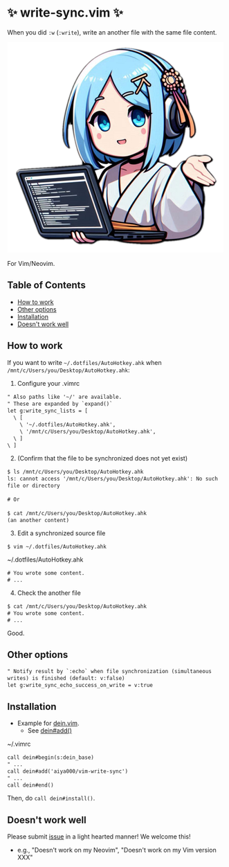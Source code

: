 # :sparkles: write-sync.vim :sparkles:

When you did `:w` (`:write`), write an another file with the same file content.

![](./readme/logo.png)

For Vim/Neovim.

## **Table of Contents**

- [How to work](#how-to-work)
- [Other options](#other-options)
- [Installation](#installation)
- [Doesn't work well](#doesnt-work-well)

## How to work

If you want to write `~/.dotfiles/AutoHotkey.ahk` when `/mnt/c/Users/you/Desktop/AutoHotkey.ahk`:

1. Configure your .vimrc

```vim
" Also paths like '~/' are available.
" These are expanded by `expand()`
let g:write_sync_lists = [
  \ [
    \ '~/.dotfiles/AutoHotkey.ahk',
    \ '/mnt/c/Users/you/Desktop/AutoHotkey.ahk',
  \ ]
\ ]
```

2. (Confirm that the file to be synchronized does not yet exist)

```shell-session
$ ls /mnt/c/Users/you/Desktop/AutoHotkey.ahk
ls: cannot access '/mnt/c/Users/you/Desktop/AutoHotkey.ahk': No such file or directory

# Or

$ cat /mnt/c/Users/you/Desktop/AutoHotkey.ahk
(an another content)
```

3. Edit a synchronized source file

```shell-session
$ vim ~/.dotfiles/AutoHotkey.ahk
```

~/.dotfiles/AutoHotkey.ahk
```ahk
# You wrote some content.
# ...
```

4. Check the another file

```shell-session
$ cat /mnt/c/Users/you/Desktop/AutoHotkey.ahk
# You wrote some content.
# ...
```

Good.

## Other options

```vim
" Notify result by `:echo` when file synchronization (simultaneous writes) is finished (default: v:false)
let g:write_sync_echo_success_on_write = v:true
```

## Installation

- Example for [dein.vim](https://github.com/Shougo/dein.vim).
    - See [dein#add()](https://github.com/Shougo/dein.vim/blob/master/doc/dein.txt#L114)

~/.vimrc
```vim
call dein#begin(s:dein_base)
" ...
call dein#add('aiya000/vim-write-sync')
" ...
call dein#end()
```

Then, do `call dein#install()`.

## Doesn't work well

Please submit [issue](https://github.com/aiya000/vim-write-sync/issues/new) in a light hearted manner!
We welcome this!

- e.g., "Doesn't work on my Neovim", "Doesn't work on my Vim version XXX"
